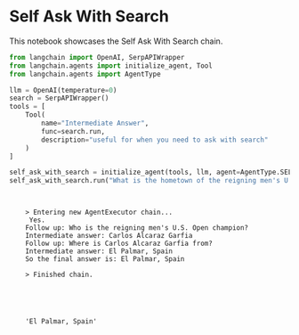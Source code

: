 # Self Ask With Search

This notebook showcases the Self Ask With Search chain.

<!-- WARNING: THIS FILE WAS AUTOGENERATED! DO NOT EDIT! Instead, edit the notebook w/the location & name as this file. -->


```python
from langchain import OpenAI, SerpAPIWrapper
from langchain.agents import initialize_agent, Tool
from langchain.agents import AgentType

llm = OpenAI(temperature=0)
search = SerpAPIWrapper()
tools = [
    Tool(
        name="Intermediate Answer",
        func=search.run,
        description="useful for when you need to ask with search"
    )
]

self_ask_with_search = initialize_agent(tools, llm, agent=AgentType.SELF_ASK_WITH_SEARCH, verbose=True)
self_ask_with_search.run("What is the hometown of the reigning men's U.S. Open champion?")
```

<CodeOutputBlock lang="python">

```
    
    
    > Entering new AgentExecutor chain...
     Yes.
    Follow up: Who is the reigning men's U.S. Open champion?
    Intermediate answer: Carlos Alcaraz Garfia
    Follow up: Where is Carlos Alcaraz Garfia from?
    Intermediate answer: El Palmar, Spain
    So the final answer is: El Palmar, Spain
    
    > Finished chain.





    'El Palmar, Spain'
```

</CodeOutputBlock>
